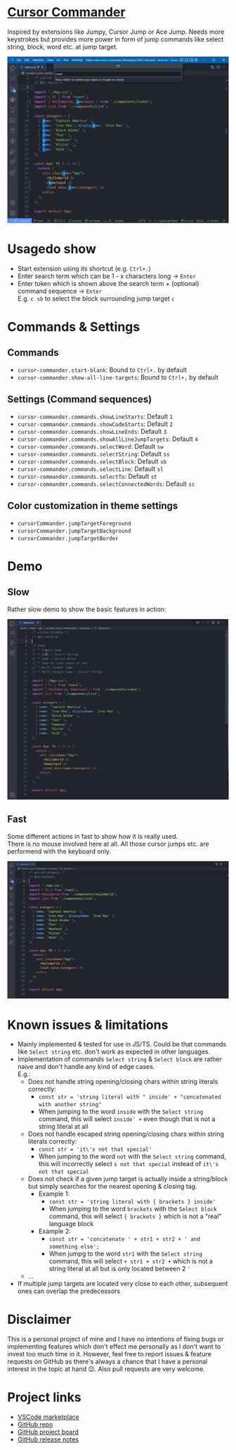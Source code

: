 # [Cursor Commander](https://marketplace.visualstudio.com/items?itemName=skafau.cursor-commander)

Inspired by extensions like Jumpy, Cursor Jump or Ace Jump. Needs more keystrokes but provides more power in form of jump commands like select string, block, word etc. at jump target.

![Cursor Commander](assets/demo.png)

# Usagedo show

- Start extension using its shortcut (e.g. `Ctrl+.`)
- Enter search term which can be 1 - x characters long -> `Enter`
- Enter token which is shown above the search term + (optional) command sequence -> `Enter`  
  E.g. `c sb` to select the block surrounding jump target `c`

# Commands & Settings

## Commands

- `cursor-commander.start-blank`: Bound to `Ctrl+.` by default
- `cursor-commander.show-all-line-targets`: Bound to `Ctrl+,` by default

## Settings (Command sequences)

- `cursor-commander.commands.showLineStarts`: Default `1`
- `cursor-commander.commands.showCodeStarts`: Default `2`
- `cursor-commander.commands.showLineEnds`: Default `3`
- `cursor-commander.commands.showAllLineJumpTargets`: Default `4`
- `cursor-commander.commands.selectWord`: Default `sw`
- `cursor-commander.commands.selectString`: Default `ss`
- `cursor-commander.commands.selectBlock`: Default `sb`
- `cursor-commander.commands.selectLine`: Default `sl`
- `cursor-commander.commands.selectTo`: Default `st`
- `cursor-commander.commands.selectConnectedWords`: Default `sc`

## Color customization in theme settings

- `cursorCommander.jumpTargetForeground`
- `cursorCommander.jumpTargetBackground`
- `cursorCommander.jumpTargetBorder`

# Demo

## Slow

Rather slow demo to show the basic features in action:

![Cursor Commander preview slow](assets/demo-slow.gif)

## Fast

Some different actions in fast to show how it is really used.  
There is no mouse involved here at all. All those cursor jumps etc. are performend with the keyboard only.

![Cursor Commander preview fast](assets/demo-fast.gif)

# Known issues & limitations

- Mainly implemented & tested for use in JS/TS. Could be that commands like `Select string` etc. don't work as expected in other languages.
- Implementation of commands `Select string` & `Select block` are rather naive and don't handle any kind of edge cases.  
  E.g.:
  - Does not handle string opening/closing chars within string literals correctly:
    - `const str = 'string literal with " inside' + "concatenated with another string"`
    - When jumping to the word `inside` with the `Select string` command, this will select `inside' +` even though that is not a string literal at all
  - Does not handle escaped string opening/closing chars within string literals correctly:
    - `const str = 'it\'s not that special'`
    - When jumping to the word `not` with the `Select string` command, this will incorrectly select `s not that special` instead of `it\'s not that special`
  - Does not check if a given jump target is actually inside a string/block but simply searches for the nearest opening & closing tag.
    - Example 1:
      - `const str = 'string literal with { brackets } inside'`
      - When jumping to the word `brackets` with the `Select block` command, this will select `{ brackets }` which is not a "real" language block
    - Example 2:
      - `const str = 'concatenate ' + str1 + str2 + ' and something else';`
      - When jumpg to the word `str1` with the `Select string` command, this will select `+ str1 + str2 +` which is not a string literal at all but is only located between 2 `'`
  - ...
- If multiple jump targets are located very close to each other, subsequent ones can overlap the predecessors

# Disclaimer

This is a personal project of mine and I have no intentions of fixing bugs or implementing features which don't effect me personally as I don't want to invest too much time in it.
However, feel free to report issues & feature requests on GitHub as there's always a chance that I have a personal interest in the topic at hand 😉. Also pull requests are very welcome.

# Project links

- [VSCode marketplace](https://marketplace.visualstudio.com/items?itemName=skafau.cursor-commander)
- [GitHub repo](https://github.com/skafau/vscode-cursor-commander)
- [GitHub project board](https://github.com/users/skafau/projects/1)
- [GitHub release notes](https://github.com/skafau/vscode-cursor-commander/releases)

